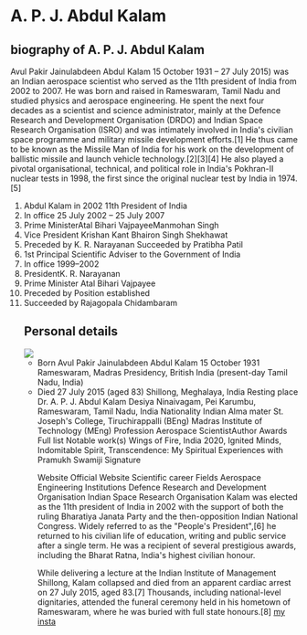 <doctype html/>
      <h1><strong>A. P. J. Abdul Kalam</strong></h1>
     <h2> biography of A. P. J. Abdul Kalam </h2> 
      <p>Avul Pakir Jainulabdeen Abdul Kalam  15 October 1931 – 27 July 2015) was an Indian aerospace scientist who served as the 11th president of India from 2002 to 2007. He was born and raised in Rameswaram, Tamil Nadu and studied physics and aerospace engineering. He spent the next four decades as a scientist and science administrator, mainly at the Defence Research and Development Organisation (DRDO) and Indian Space Research Organisation (ISRO) and was intimately involved in India's civilian space programme and military missile development efforts.[1] He thus came to be known as the Missile Man of India for his work on the development of ballistic missile and launch vehicle technology.[2][3][4] He also played a pivotal organisational, technical, and political role in India's Pokhran-II nuclear tests in 1998, the first since the original nuclear test by India in 1974.[5]</p>
     <ol>
<li>Abdul Kalam in 2002 11th President of India</li>
<li>In office 25 July 2002 – 25 July 2007</li>
<li>Prime MinisterAtal Bihari VajpayeeManmohan Singh
<li>Vice President Krishan Kant Bhairon Singh Shekhawat
<li>Preceded by K. R. Narayanan
<lli>Succeeded by Pratibha Patil
<li>1st Principal Scientific Adviser to the Government of India
<li>In office 1999–2002
<li>PresidentK. R. Narayanan
<li>Prime Minister Atal Bihari Vajpayee
<li>Preceded by Position established
<li>Succeeded by Rajagopala Chidambaram
<h2>Personal details</h2>
<img src="APJ.jpg"/> 
   <ul>
<li>Born Avul Pakir Jainulabdeen Abdul Kalam 15 October 1931
Rameswaram, Madras Presidency, British India
(present-day Tamil Nadu, India)
<li>Died
27 July 2015 (aged 83)
Shillong, Meghalaya, India
Resting place
<p2>Dr. A. P. J. Abdul Kalam Desiya Ninaivagam, Pei Karumbu, Rameswaram, Tamil Nadu, India
Nationality
Indian
Alma mater
St. Joseph's College, Tiruchirappalli (BEng)
Madras Institute of Technology (MEng)
Profession
Aerospace ScientistAuthor
Awards
Full list
Notable work(s)
Wings of Fire, India 2020, Ignited Minds, Indomitable Spirit, Transcendence: My Spiritual Experiences with Pramukh Swamiji
Signature

Website
Official Website
Scientific career
Fields
Aerospace Engineering
Institutions
Defence Research and Development Organisation
Indian Space Research Organisation
Kalam was elected as the 11th president of India in 2002 with the support of both the ruling Bharatiya Janata Party and the then-opposition Indian National Congress. Widely referred to as the "People's President",[6] he returned to his civilian life of education, writing and public service after a single term. He was a recipient of several prestigious awards, including the Bharat Ratna, India's highest civilian honour.

While delivering a lecture at the Indian Institute of Management Shillong, Kalam collapsed and died from an apparent cardiac arrest on 27 July 2015, aged 83.[7] Thousands, including national-level dignitaries, attended the funeral ceremony held in his hometown of Rameswaram, where he was buried with full state honours.[8]
</p2> 
<a href="https://www.instagram.com/p/CJLIO2uHbXH/?utm_medium=copy_link">my insta </a>

